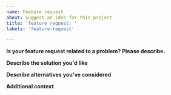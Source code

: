 ```yaml
---
name: Feature request
about: Suggest an idea for this project
title: 'feature request: '
labels: 'feature-request'

---
```


**Is your feature request related to a problem? Please describe.**
<!--
Description of what the problem is. Ex. I'm always frustrated when [...]
-->

**Describe the solution you'd like**
<!--
What you want to happen.
-->

**Describe alternatives you've considered**
<!--
Description of any alternative solutions or features you've considered.
-->

**Additional context**
<!--
Add any other context or screenshots about the feature request here.
-->
